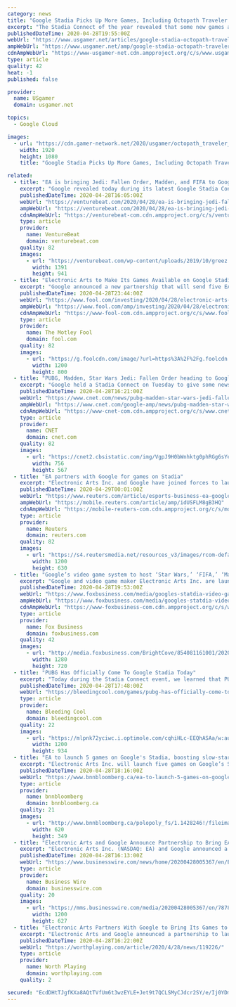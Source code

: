 ```yaml
---
category: news
title: "Google Stadia Picks Up More Games, Including Octopath Traveler and PUBG"
excerpt: "The Stadia Connect of the year revealed that some new games are coming to the platform, though it'll take a while for them all to arrive. Several new games are coming to Google's cloud gaming service,"
publishedDateTime: 2020-04-28T19:55:00Z
webUrl: "https://www.usgamer.net/articles/google-stadia-octopath-traveler-pubg-more-games"
ampWebUrl: "https://www.usgamer.net/amp/google-stadia-octopath-traveler-pubg-more-games"
cdnAmpWebUrl: "https://www-usgamer-net.cdn.ampproject.org/c/s/www.usgamer.net/amp/google-stadia-octopath-traveler-pubg-more-games"
type: article
quality: 42
heat: -1
published: false

provider:
  name: USgamer
  domain: usgamer.net

topics:
  - Google Cloud

images:
  - url: "https://cdn.gamer-network.net/2020/usgamer/octopath_traveler_featured.jpg/EG11/thumbnail/1920x1080/format/jpg/quality/75/google-stadia-octopath-traveler-pubg-more-games.jpg"
    width: 1920
    height: 1080
    title: "Google Stadia Picks Up More Games, Including Octopath Traveler and PUBG"

related:
  - title: "EA is bringing Jedi: Fallen Order, Madden, and FIFA to Google Stadia"
    excerpt: "Google revealed today during its latest Google Stadia Connect presentation that Electronic Arts is bringing some big games to the cloud gaming service."
    publishedDateTime: 2020-04-28T16:05:00Z
    webUrl: "https://venturebeat.com/2020/04/28/ea-is-bringing-jedi-fallen-order-madden-and-fifa-to-google-stadia/"
    ampWebUrl: "https://venturebeat.com/2020/04/28/ea-is-bringing-jedi-fallen-order-madden-and-fifa-to-google-stadia/amp/"
    cdnAmpWebUrl: "https://venturebeat-com.cdn.ampproject.org/c/s/venturebeat.com/2020/04/28/ea-is-bringing-jedi-fallen-order-madden-and-fifa-to-google-stadia/amp/"
    type: article
    provider:
      name: VentureBeat
      domain: venturebeat.com
    quality: 82
    images:
      - url: "https://venturebeat.com/wp-content/uploads/2019/10/greez.jpg?fit=1391%2C941&strip=all"
        width: 1391
        height: 941
  - title: "Electronic Arts to Make Its Games Available on Google Stadia"
    excerpt: "Google announced a new partnership that will send five EA games to Google's gaming service, Google Stadia, later this year and into 2021. Google Stadia is a cloud-based subscription service that lets players play a selection of games for a monthly fee."
    publishedDateTime: 2020-04-28T23:44:00Z
    webUrl: "https://www.fool.com/investing/2020/04/28/electronic-arts-partners-with-google-to-make-its-g.aspx"
    ampWebUrl: "https://www.fool.com/amp/investing/2020/04/28/electronic-arts-partners-with-google-to-make-its-g.aspx"
    cdnAmpWebUrl: "https://www-fool-com.cdn.ampproject.org/c/s/www.fool.com/amp/investing/2020/04/28/electronic-arts-partners-with-google-to-make-its-g.aspx"
    type: article
    provider:
      name: The Motley Fool
      domain: fool.com
    quality: 82
    images:
      - url: "https://g.foolcdn.com/image/?url=https%3A%2F%2Fg.foolcdn.com%2Feditorial%2Fimages%2F570119%2Fman-playing-video-games-cloud-streaming.jpg&w=1200&op=resize"
        width: 1200
        height: 800
  - title: "PUBG, Madden, Star Wars Jedi: Fallen Order heading to Google Stadia"
    excerpt: "Google held a Stadia Connect on Tuesday to give some news of what's coming to the cloud-streaming service in 2020. The big reveal was that PlayerUnknown's Battlegrounds, better known as PUBG, is available now for free to Stadia Pro subscribers."
    publishedDateTime: 2020-04-28T16:21:00Z
    webUrl: "https://www.cnet.com/news/pubg-madden-star-wars-jedi-fallen-order-heading-to-google-stadia/"
    ampWebUrl: "https://www.cnet.com/google-amp/news/pubg-madden-star-wars-jedi-fallen-order-heading-to-google-stadia/"
    cdnAmpWebUrl: "https://www-cnet-com.cdn.ampproject.org/c/s/www.cnet.com/google-amp/news/pubg-madden-star-wars-jedi-fallen-order-heading-to-google-stadia/"
    type: article
    provider:
      name: CNET
      domain: cnet.com
    quality: 82
    images:
      - url: "https://cnet2.cbsistatic.com/img/VgpJ9H0bWnhktg0phRGg6sYeLow=/756x567/2020/04/28/6f157de2-cabe-4756-8799-66b36963d469/screen-shot-2020-04-28-at-12-07-50-pm.png"
        width: 756
        height: 567
  - title: "EA partners with Google for games on Stadia"
    excerpt: "Electronic Arts Inc. and Google have joined forces to launch five EA games on Stadia, Google's cloud-based gaming platform, the organizations announced Tuesday."
    publishedDateTime: 2020-04-29T00:01:00Z
    webUrl: "https://www.reuters.com/article/esports-business-ea-google-idUSFLM8gB3HQ"
    ampWebUrl: "https://mobile.reuters.com/article/amp/idUSFLM8gB3HQ"
    cdnAmpWebUrl: "https://mobile-reuters-com.cdn.ampproject.org/c/s/mobile.reuters.com/article/amp/idUSFLM8gB3HQ"
    type: article
    provider:
      name: Reuters
      domain: reuters.com
    quality: 82
    images:
      - url: "https://s4.reutersmedia.net/resources_v3/images/rcom-default.png"
        width: 1200
        height: 630
  - title: "Google’s video game system to host ‘Star Wars,’ ‘FIFA,’ ‘Madden NFL’"
    excerpt: "Google and video game maker Electronic Arts Inc. are launching five games on its cloud-based gaming platform Stadia. The system will feature EA’s hit “Star Wars Jedi: Fallen Order” by the end of the year."
    publishedDateTime: 2020-04-28T19:53:00Z
    webUrl: "https://www.foxbusiness.com/media/googles-statdia-video-game-electronic-arts"
    ampWebUrl: "https://www.foxbusiness.com/media/googles-statdia-video-game-electronic-arts.amp"
    cdnAmpWebUrl: "https://www-foxbusiness-com.cdn.ampproject.org/c/s/www.foxbusiness.com/media/googles-statdia-video-game-electronic-arts.amp"
    type: article
    provider:
      name: Fox Business
      domain: foxbusiness.com
    quality: 42
    images:
      - url: "http://media.foxbusiness.com/BrightCove/854081161001/202004/1622/854081161001_6150059874001_6150063548001-vs.jpg"
        width: 1280
        height: 720
  - title: "PUBG Has Officially Come To Google Stadia Today"
    excerpt: "Today during the Stadia Connect event, we learned that PUBG has officially come to the platform starting today."
    publishedDateTime: 2020-04-28T17:48:00Z
    webUrl: "https://bleedingcool.com/games/pubg-has-officially-come-to-google-stadia-today/"
    type: article
    provider:
      name: Bleeding Cool
      domain: bleedingcool.com
    quality: 22
    images:
      - url: "https://mlpnk72yciwc.i.optimole.com/cqhiHLc-EEQhASAa/w:auto/h:auto/q:90/https://bleedingcool.com/wp-content/uploads/2020/04/pubg-stadia-promo.jpg"
        width: 1200
        height: 934
  - title: "EA to launch 5 games on Google's Stadia, boosting slow-starting platform"
    excerpt: "Electronic Arts Inc. will launch five games on Google’s Stadia, providing a vote of confidence for a platform that’s been slow to catch on."
    publishedDateTime: 2020-04-28T18:16:00Z
    webUrl: "https://www.bnnbloomberg.ca/ea-to-launch-5-games-on-google-s-stadia-boosting-slow-starting-platform-1.1428245"
    type: article
    provider:
      name: bnnbloomberg
      domain: bnnbloomberg.ca
    quality: 21
    images:
      - url: "http://www.bnnbloomberg.ca/polopoly_fs/1.1428246!/fileimage/httpImage/image.jpg_gen/derivatives/landscape_620/the-google-stadia-gaming-controller-photographer-david-paul-morris-bloomberg.jpg"
        width: 620
        height: 349
  - title: "Electronic Arts and Google Announce Partnership to Bring EA Games to Stadia"
    excerpt: "Electronic Arts Inc. (NASDAQ: EA) and Google announced a partnership to launch five EA games on Stadia - Google’s cloud-based gaming platform."
    publishedDateTime: 2020-04-28T16:13:00Z
    webUrl: "https://www.businesswire.com/news/home/20200428005367/en/Electronic-Arts-Google-Announce-Partnership-Bring-EA"
    type: article
    provider:
      name: Business Wire
      domain: businesswire.com
    quality: 20
    images:
      - url: "https://mms.businesswire.com/media/20200428005367/en/787865/23/StadiaLogo.jpg"
        width: 1200
        height: 627
  - title: "Electronic Arts Partners With Google to Bring Its Games to Stadia"
    excerpt: "Electronic Arts and Google announced a partnership to launch five EA games on Stadia - Google’s cloud-based gaming platform. Cloud is opening up exciting new possibilities for play,” said Andrew Wilson, CEO of Electronic Arts. “In partnering with Google Stadia, we have an opportunity to deliver some creative and innovative game ..."
    publishedDateTime: 2020-04-28T16:22:00Z
    webUrl: "https://worthplaying.com/article/2020/4/28/news/119226/"
    type: article
    provider:
      name: Worth Playing
      domain: worthplaying.com
    quality: 2

secured: "EcdDHtTJgfKXa8AQtTVfUm6t3wzEYLE+Jet9t7QCLSMyCJdcr2SY/e/Ij0YDm1BYxSRpDHTUBL03aLszv2x+BFdTPI4DaG2KCQ39m7LGvfT854k5E5g6nmdGPvs1qj5CCfQrJaY6h518Bc9xLjckRRB8DZIaLuZA8iFlYdJsW92vCziitlU8ZbBQtBRxF4ZR2JzpKdV8Lq4rasLCnxfNk+mRC/I8uzCW3eGfOordAZKbyqJenjWzr1OOGcmNIrZNdlquK+j5uV/MDAeqdOQAksPNeIfppcICBAg2fP4ejIAGrDpA3npu1+zqA1ExRusoHDY6jOJzOYaUjKSqcNAMUuXG1OUM9fW6Gb3nH3ldSbUavPOy8aXkW0Hh7DczENBEe5Zv5XbQ+vYpXyLv4/DCO+G0uyekjBWVzZMUjNHv+pGHNSPTlZwlahgHlbf8P1qn+Tt/0nu2SmJU1nO01K+uMDjI6fe/TYF0md0E3JUavG8=;VYn5OvHTIjwmdNRdqeWmkw=="
---
```


